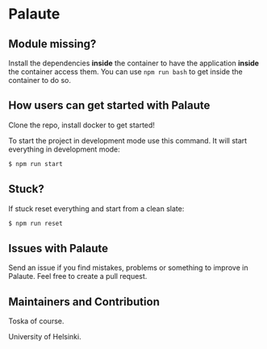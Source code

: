 # Palaute

## Module missing? ##

Install the dependencies **inside** the container to have the application **inside** the container access them. You can use `npm run bash` to get inside the container to do so.

## How users can get started with Palaute

Clone the repo, install docker to get started!

To start the project in development mode use this command. It will start everything in development mode:

```bash
$ npm run start
```

## Stuck? ##

If stuck reset everything and start from a clean slate:

```bash
$ npm run reset
```

## Issues with Palaute

Send an issue if you find mistakes, problems or something to improve in Palaute.
Feel free to create a pull request.

## Maintainers and Contribution

Toska of course.

University of Helsinki.

